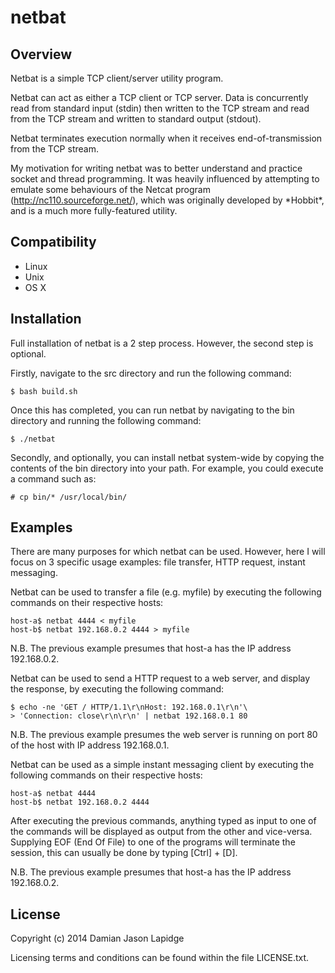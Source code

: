 netbat
======

Overview
--------

Netbat is a simple TCP client/server utility program.

Netbat can act as either a TCP client or TCP server. Data is concurrently read 
from standard input (stdin) then written to the TCP stream and read from the 
TCP stream and written to standard output (stdout).

Netbat terminates execution normally when it receives end-of-transmission from 
the TCP stream.

My motivation for writing netbat was to better understand and practice socket 
and thread programming. It was heavily influenced by attempting to emulate some 
behaviours of the Netcat program (http://nc110.sourceforge.net/), which was 
originally developed by \*Hobbit\*, and is a much more fully-featured utility.

Compatibility
-------------

* Linux
* Unix
* OS X

Installation
------------

Full installation of netbat is a 2 step process. However, the second step is 
optional.

Firstly, navigate to the src directory and run the following command:

    $ bash build.sh

Once this has completed, you can run netbat by navigating to the bin directory 
and running the following command:

    $ ./netbat

Secondly, and optionally, you can install netbat system-wide by copying the 
contents of the bin directory into your path. For example, you could execute a 
command such as:

    # cp bin/* /usr/local/bin/

Examples
--------

There are many purposes for which netbat can be used. However, here I will 
focus on 3 specific usage examples: file transfer, HTTP request, instant 
messaging.

Netbat can be used to transfer a file (e.g. myfile) by executing the following 
commands on their respective hosts:

    host-a$ netbat 4444 < myfile
    host-b$ netbat 192.168.0.2 4444 > myfile

N.B. The previous example presumes that host-a has the IP address 192.168.0.2.

Netbat can be used to send a HTTP request to a web server, and display the 
response, by executing the following command:

    $ echo -ne 'GET / HTTP/1.1\r\nHost: 192.168.0.1\r\n'\
    > 'Connection: close\r\n\r\n' | netbat 192.168.0.1 80

N.B. The previous example presumes the web server is running on port 80 of the 
host with IP address 192.168.0.1.

Netbat can be used as a simple instant messaging client by executing the 
following commands on their respective hosts:

    host-a$ netbat 4444
    host-b$ netbat 192.168.0.2 4444

After executing the previous commands, anything typed as input to one of the 
commands will be displayed as output from the other and vice-versa. Supplying 
EOF (End Of File) to one of the programs will terminate the session, this can 
usually be done by typing [Ctrl] + [D].

N.B. The previous example presumes that host-a has the IP address 192.168.0.2.

License
-------

Copyright (c) 2014 Damian Jason Lapidge

Licensing terms and conditions can be found within the file LICENSE.txt.

